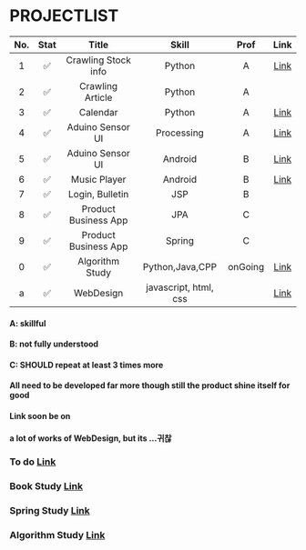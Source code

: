 # PROJECTLIST
|No.|Stat|Title|Skill|Prof|Link|
|:---:|:---:|:---:|:---:|:---:|:---:|
|1| :white_check_mark:| Crawling Stock info| Python | A|[Link](https://github.com/minchjung/StockCrawling)|
|2| :white_check_mark:| Crawling Article| Python | A ||
|3| :white_check_mark:| Calendar| Python | A |[Link](https://github.com/minchjung/Calendar)|
|4| :white_check_mark:| Aduino Sensor UI| Processing | A |[Link](https://github.com/minchjung/processing3.0)|
|5| :white_check_mark:| Aduino Sensor UI| Android | B |[Link](https://github.com/minchjung/Android)|
|6| :white_check_mark:| Music Player| Android | B |[Link](https://github.com/minchjung/Android)|
|7| :white_check_mark:| Login, Bulletin| JSP | B ||
|8| :white_check_mark:| Product Business App| JPA | C ||
|9| :white_check_mark:| Product Business App| Spring | C ||
|0| :white_check_mark:| Algorithm Study| Python,Java,CPP | onGoing |[Link](https://github.com/minchjung/DataStructure)|
|a|:white_check_mark:| WebDesign|javascript, html, css||[Link](https://github.com/minchjung/WebDesign)|

#### A: skillful
#### B: not fully understood
#### C: SHOULD repeat at least 3 times more 
#### All need to be developed far more though still the product shine itself for good 
#### Link soon be on
#### a lot of works of WebDesign, but its ...귀찮


### To do [Link](https://github.com/minchjung/PROJECTLIST/wiki/JUNE-2021)
### Book Study [Link](https://github.com/minchjung/CSstudy/wiki)  
### Spring Study [Link](https://github.com/minchjung/SpringStudy/wiki)  
### Algorithm Study [Link](https://github.com/minchjung/Algorithm)  
